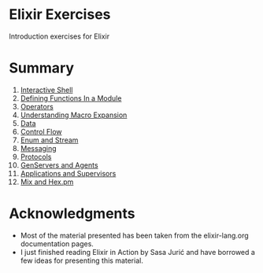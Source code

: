 # Elixir Exercises
Introduction exercises for Elixir

# Summary

1. [Interactive Shell](1/README.md)
2. [Defining Functions In a Module](2/README.md)
3. [Operators](3/README.md)
4. [Understanding Macro Expansion](4/README.md)
5. [Data](5/README.md)
6. [Control Flow](6/README.md)
7. [Enum and Stream](7/README.md)
8. [Messaging](8/README.md)
9. [Protocols](9/README.md)
10. [GenServers and Agents](10/README.md)
11. [Applications and Supervisors](11/README.md)
12. [Mix and Hex.pm](12/README.md)

# Acknowledgments

- Most of the material presented has been taken from the elixir-lang.org documentation pages.
- I just finished reading Elixir in Action by Sasa Jurić and have borrowed a few ideas for presenting this material.